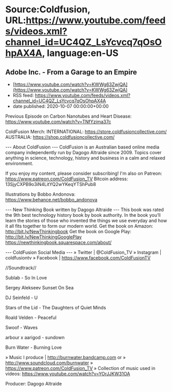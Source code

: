 # Source:Coldfusion, URL:https://www.youtube.com/feeds/videos.xml?channel_id=UC4QZ_LsYcvcq7qOsOhpAX4A, language:en-US

## Adobe Inc. - From a Garage to an Empire
 - [https://www.youtube.com/watch?v=KWWg63ZwjQA](https://www.youtube.com/watch?v=KWWg63ZwjQA)
 - RSS feed: https://www.youtube.com/feeds/videos.xml?channel_id=UC4QZ_LsYcvcq7qOsOhpAX4A
 - date published: 2020-10-07 00:00:00+00:00

Previous Episode on Carbon Nanotubes and Heart Disease:
https://www.youtube.com/watch?v=TNfYzima37c

ColdFusion Merch:
INTERNATIONAL: https://store.coldfusioncollective.com/
AUSTRALIA: https://shop.coldfusioncollective.com/

--- About ColdFusion ---
ColdFusion is an Australian based online media company independently run by Dagogo Altraide since 2009. Topics cover anything in science, technology, history and business in a calm and relaxed environment. 

If you enjoy my content, please consider subscribing!
I'm also on Patreon: https://www.patreon.com/ColdFusion_TV
Bitcoin address: 13SjyCXPB9o3iN4LitYQ2wYKeqYTShPub8

Illustrations by Bobbo Andonova: https://www.behance.net/bobbo_andonova


--- New Thinking Book written by Dagogo Altraide ---
This book was rated the 9th best technology history book by book authority.
In the book you’ll learn the stories of those who invented the things we use everyday and how it all fits together to form our modern world.
Get the book on Amazon: http://bit.ly/NewThinkingbook
Get the book on Google Play: http://bit.ly/NewThinkingGooglePlay
https://newthinkingbook.squarespace.com/about/

--- ColdFusion Social Media ---
» Twitter | @ColdFusion_TV
» Instagram | coldfusiontv
» Facebook | https://www.facebook.com/ColdFusionTV

//Soundtrack//

Sublab - So In Love

Sergey Alekseev  Sunset On Sea

DJ Seinfeld - U

Stars of the Lid - The Daughters of Quiet Minds

Roald Velden - Peaceful

Swoof - Waves

arbour x aarigod - sundown

Burn Water - Burning Love

» Music I produce | http://burnwater.bandcamp.com or 
» http://www.soundcloud.com/burnwater
» https://www.patreon.com/ColdFusion_TV
» Collection of music used in videos: https://www.youtube.com/watch?v=YOrJJKW31OA

Producer: Dagogo Altraide

